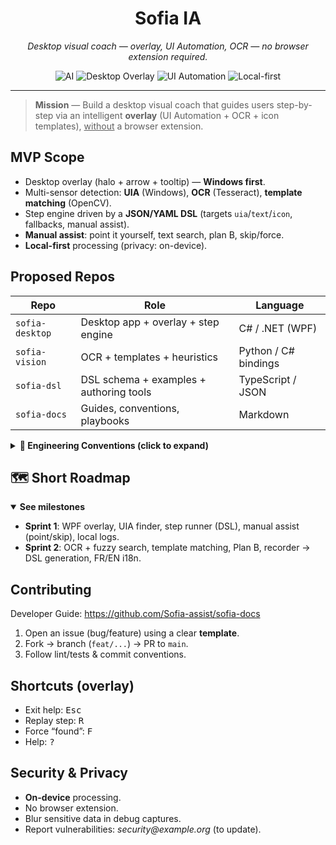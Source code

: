 <!-- README -->

<h1 align="center">Sofia IA</h1>

<p align="center">
  <em>Desktop visual coach — overlay, UI Automation, OCR — no browser extension required.</em>
</p>

<p align="center">
  <img alt="AI" src="https://img.shields.io/badge/AI-0ea5e9?logo=openai&logoColor=white&labelColor=000&style=flat-square" />
  <img alt="Desktop Overlay" src="https://img.shields.io/badge/Windows-Desktop%20Overlay-0ea5e9?logo=windows11&logoColor=white&labelColor=000&style=flat-square" />
  <img alt="UI Automation" src="https://img.shields.io/badge/Windows-UI%20Automation%20-8b5cf6?logo=windowsxp&logoColor=white&labelColor=000&style=flat-square" />
  <img alt="Local-first" src="https://img.shields.io/badge/Local--first-2b3137?logo=shield&logoColor=white&labelColor=000&style=flat-square" />
</p>

<hr />

<blockquote>
  <strong>Mission</strong> — Build a desktop visual coach that guides users step-by-step via an intelligent <strong>overlay</strong> (UI Automation + OCR + icon templates), <u>without</u> a browser extension.
</blockquote>

## MVP Scope
<ul>
  <li>Desktop overlay (halo + arrow + tooltip) — <strong>Windows first</strong>.</li>
  <li>Multi-sensor detection: <strong>UIA</strong> (Windows), <strong>OCR</strong> (Tesseract), <strong>template matching</strong> (OpenCV).</li>
  <li>Step engine driven by a <strong>JSON/YAML DSL</strong> (targets <code>uia</code>/<code>text</code>/<code>icon</code>, fallbacks, manual assist).</li>
  <li><strong>Manual assist</strong>: point it yourself, text search, plan B, skip/force.</li>
  <li><strong>Local-first</strong> processing (privacy: on-device).</li>
</ul>

## Proposed Repos
<table>
  <thead>
    <tr><th>Repo</th><th>Role</th><th>Language</th></tr>
  </thead>
  <tbody>
    <tr><td><code>sofia-desktop</code></td><td>Desktop app + overlay + step engine</td><td>C# / .NET (WPF)</td></tr>
    <tr><td><code>sofia-vision</code></td><td>OCR + templates + heuristics</td><td>Python / C# bindings</td></tr>
    <tr><td><code>sofia-dsl</code></td><td>DSL schema + examples + authoring tools</td><td>TypeScript / JSON</td></tr>
    <tr><td><code>sofia-docs</code></td><td>Guides, conventions, playbooks</td><td>Markdown</td></tr>
  </tbody>
</table>

<details>
  <summary><strong>🚦 Engineering Conventions (click to expand)</strong></summary>

  <h4>Branches</h4>
  <ul>
    <li><code>main</code>: stable, protected</li>
    <li><code>feat/&lt;scope&gt;-&lt;slug&gt;</code> — e.g. <code>feat/overlay-hit-test</code></li>
    <li><code>fix/&lt;scope&gt;-&lt;slug&gt;</code> — e.g. <code>fix/ocr-accents</code></li>
  </ul>

  <h4>PR & Reviews</h4>
  <ul>
    <li>1–2 approvals required, green CI, all conversations resolved.</li>
    <li>Prefer squash &amp; merge, linear history.</li>
  </ul>
</details>

## 🗺️ Short Roadmap
<details open>
  <summary><strong>See milestones</strong></summary>
  <ul>
    <li><strong>Sprint 1</strong>: WPF overlay, UIA finder, step runner (DSL), manual assist (point/skip), local logs.</li>
    <li><strong>Sprint 2</strong>: OCR + fuzzy search, template matching, Plan B, recorder → DSL generation, FR/EN i18n.</li>
  </ul>
</details>

## Contributing
Developer Guide: https://github.com/Sofia-assist/sofia-docs
<ol>
  <li>Open an issue (bug/feature) using a clear <strong>template</strong>.</li>
  <li>Fork → branch (<code>feat/...</code>) → PR to <code>main</code>.</li>
  <li>Follow lint/tests & commit conventions.</li>
</ol>

## Shortcuts (overlay)
- Exit help: <kbd>Esc</kbd><br/>
- Replay step: <kbd>R</kbd><br/>
- Force “found”: <kbd>F</kbd><br/>
- Help: <kbd>?</kbd>

## Security & Privacy
<ul>
  <li><strong>On-device</strong> processing.</li>
  <li>No browser extension.</li>
  <li>Blur sensitive data in debug captures.</li>
  <li>Report vulnerabilities: <em>security@example.org</em> (to update).</li>
</ul>
